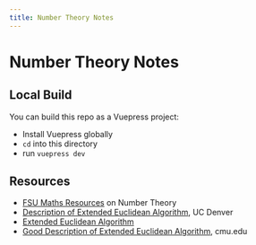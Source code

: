 ```yaml
---
title: Number Theory Notes
---
```

Number Theory Notes
===================

Local Build
-----------
You can build this repo as a Vuepress project:

* Install Vuepress globally
* `cd` into this directory
* run `vuepress dev`

Resources
---------
* [FSU Maths Resources][1] on Number Theory
* [Description of Extended Euclidean Algorithm][2], UC Denver
* [Extended Euclidean Algorithm][3]
* [Good Description of Extended Euclidean Algorithm][4], cmu.edu

[1]: https://www.math.fsu.edu/~pkirby/mad2104/SlideShow/TableofContents.pdf
[2]: http://www-math.ucdenver.edu/~wcherowi/courses/m5410/exeucalg.html
[3]: https://www.extendedeuclideanalgorithm.com/xea.php
[4]: https://www.math.cmu.edu/~bkell/21110-2010s/extended-euclidean.html

